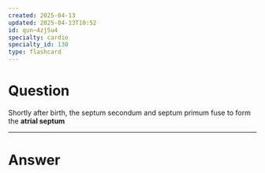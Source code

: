 ```yaml
---
created: 2025-04-13
updated: 2025-04-13T10:52
id: qun~4zj5u4
specialty: cardio
specialty_id: 130
type: flashcard
---
```


# Question
Shortly after birth, the septum secondum and septum primum fuse to form the **atrial septum**

---

# Answer
